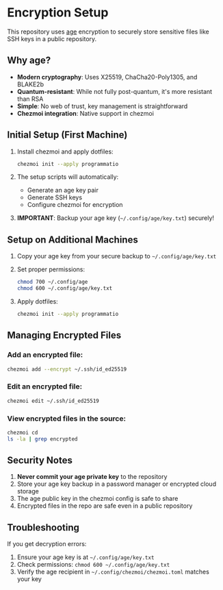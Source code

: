 # Encryption Setup

This repository uses [age](https://github.com/FiloSottile/age) encryption to securely store sensitive files like SSH keys in a public repository.

## Why age?

- **Modern cryptography**: Uses X25519, ChaCha20-Poly1305, and BLAKE2b
- **Quantum-resistant**: While not fully post-quantum, it's more resistant than RSA
- **Simple**: No web of trust, key management is straightforward
- **Chezmoi integration**: Native support in chezmoi

## Initial Setup (First Machine)

1. Install chezmoi and apply dotfiles:
   ```bash
   chezmoi init --apply programmatio
   ```

2. The setup scripts will automatically:
   - Generate an age key pair
   - Generate SSH keys
   - Configure chezmoi for encryption

3. **IMPORTANT**: Backup your age key (`~/.config/age/key.txt`) securely!

## Setup on Additional Machines

1. Copy your age key from your secure backup to `~/.config/age/key.txt`
   
2. Set proper permissions:
   ```bash
   chmod 700 ~/.config/age
   chmod 600 ~/.config/age/key.txt
   ```

3. Apply dotfiles:
   ```bash
   chezmoi init --apply programmatio
   ```

## Managing Encrypted Files

### Add an encrypted file:
```bash
chezmoi add --encrypt ~/.ssh/id_ed25519
```

### Edit an encrypted file:
```bash
chezmoi edit ~/.ssh/id_ed25519
```

### View encrypted files in the source:
```bash
chezmoi cd
ls -la | grep encrypted
```

## Security Notes

1. **Never commit your age private key** to the repository
2. Store your age key backup in a password manager or encrypted cloud storage
3. The age public key in the chezmoi config is safe to share
4. Encrypted files in the repo are safe even in a public repository

## Troubleshooting

If you get decryption errors:
1. Ensure your age key is at `~/.config/age/key.txt`
2. Check permissions: `chmod 600 ~/.config/age/key.txt`
3. Verify the age recipient in `~/.config/chezmoi/chezmoi.toml` matches your key